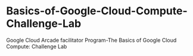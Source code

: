 # Basics-of-Google-Cloud-Compute-Challenge-Lab
Google Cloud Arcade facilitator Program-The Basics of Google Cloud Compute: Challenge Lab
